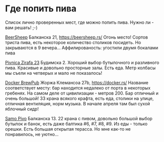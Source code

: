# Где попить пива

Список лично проверенных мест, где можно попить пива. Нужно ли - вам решать! ;-)

[BeerSheep](geo:44.8111906586809,20.460364949658445) Балканска 21, https://beersheep.rs/ Огонь место! Сортов триста пива, есть некоторое количество столиков посидеть. Но закрываются в 9 вечера... Аффилированость: угостили двумя бокалами пива

[Pivnica Zirafa 23](geo:44.81729720659986,20.474338201445445) Будимска 2. Хороший выбор бутылочного и разливного пива. Красивые и довольно просторные залы. Есть еда. Метр колбасы мы съели на четверых и мало не показалось!

[Docker BrewPub](geo:44.82428092392278,20.471354923238245) Жоржа Клемансоа 27b, https://docker.rs/ Название соответствует месту: бар находится недалеко от порта в некоторых гребенях. На самом деле от цивилизации - метров 200. Бар отличный и очень большой! 33 крана всякого крафта, есть еда, столики на улице, отличная вентиляция, норм музыка. В начале апреля там был сухой яблочный сидр!

[Samo Pivo](geo:44.81169420402848,20.460584462235456) Балканска 13. 22 крана с пивом, довольно большой выбор бутылок и банок, есть даже балтика #6, #7, #8, #9. Из еды - только орешки. Есть большая открытая терасса. Но мне как-то не понравилось, не уютно...
